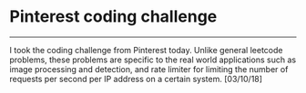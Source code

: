 # Pinterest coding challenge
---
I took the coding challenge from Pinterest today. Unlike general leetcode problems, these problems are specific to the real world applications such as image processing and detection, and rate limiter for limiting the number of requests per second per IP address on a certain system. 
[03/10/18]
